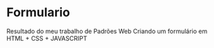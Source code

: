 # Formulario
Resultado do meu trabalho de Padrões Web Criando um formulário  em HTML + CSS + JAVASCRIPT
